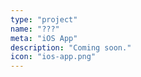 ```yaml
---
type: "project"
name: "???"
meta: "iOS App"
description: "Coming soon."
icon: "ios-app.png"
---
```

